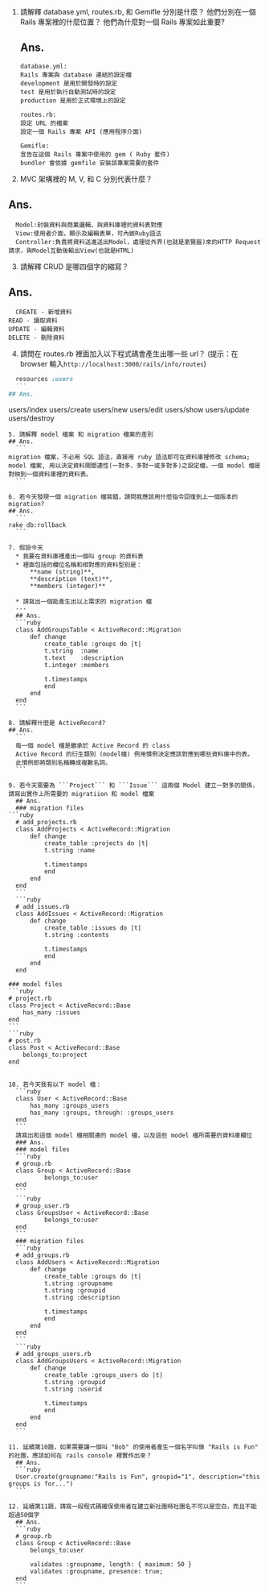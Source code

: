 1. 請解釋 database.yml, routes.rb, 和 Gemifle 分別是什麼？ 他們分別在一個 Rails 專案裡的什麼位置？ 他們為什麼對一個 Rails 專案如此重要? 
	## Ans.
	```
	database.yml: 
    Rails 專案與 database 連結的設定檔
    development 是用於開發時的設定
    test 是用於執行自動測試時的設定
    production 是用於正式環境上的設定

	routes.rb:
    設定 URL 的檔案
    設定一個 Rails 專案 API (應用程序介面) 

	Gemifle:
    宣告在這個 Rails 專案中使用的 gem ( Ruby 套件)
    bundler 會依據 gemfile 安裝該專案需要的套件
	```

2. MVC 架構裡的 M, V, 和 C 分別代表什麼？
  ## Ans.
  ```
    Model:封裝資料與商業邏輯，與資料庫裡的資料表對應
    View:使用者介面，顯示及編輯表單，可內嵌Ruby語法
    Controller:負責將資料送進送出Model，處理從外界(也就是瀏覽器)來的HTTP Request請求，與Model互動後輸出View(也就是HTML) 
  ```

3. 請解釋 CRUD 是哪四個字的縮寫？
  ## Ans.  
  ```
	CREATE - 新增資料
  READ - 讀取資料
  UPDATE - 編輯資料
  DELETE - 刪除資料
  ```

4. 請問在 routes.rb 裡面加入以下程式碼會產生出哪一些 url？ (提示：在 browser 輸入```http://localhost:3000/rails/info/routes```)
  ```ruby
	resources :users
	```
  ## Ans.        
  ```      
  users/index
  users/create
  users/new
  users/edit
  users/show
  users/update
  users/destroy    
  ```   
5. 請解釋 model 檔案 和 migration 檔案的差別
  ## Ans.
	```      
  migration 檔案，不必用 SQL 語法，直接用 ruby 語法即可在資料庫裡修改 schema;  
  model 檔案, 用以決定資料間關連性(一對多，多對一或多對多)之設定檔，一個 model 檔是對映到一個資料庫裡的資料表。
	```        

6. 若今天發現一個 migration 檔寫錯，請問我應該用什麼指令回復到上一個版本的 migration? 
  ## Ans.
	```      
  rake db:rollback
	```

7. 假設今天
	* 我要在資料庫裡產出一個叫 group 的資料表
	* 裡面包括的欄位名稱和相對應的資料型別是： 
		**name (string)**,
		**description (text)**,
		**members (integer)**
				
	* 請寫出一個能產生出以上需求的 migration 檔  
	---
	## Ans.
	```ruby
	class AddGroupsTable < ActiveRecord::Migration
		def change
			create_table :groups do |t|
			t.string  :name
			t.text    :description
			t.integer :members

			t.timestamps
			end
		end
	end
	```    

8. 請解釋什麼是 ActiveRecord? 
  ## Ans.
	```    
	每一個 model 檔是繼承於 Active Record 的 class  
	Active Record 的衍生類別 (model檔) 例用慣例決定應該對應到哪些資料庫中的表。
	此慣例即將類別名稱轉成複數名詞。
	```
    
9. 若今天需要為 ```Project``` 和 ```Issue``` 這兩個 Model 建立一對多的關係，請寫出實作上所需要的 migratiion 和 model 檔案
	## Ans.  
	### migration files  
  ```ruby
	# add_projects.rb
	class AddProjects < ActiveRecord::Migration
		def change
			create_table :projects do |t|
			t.string :name            

			t.timestamps
			end
		end
	end
	``` 
	```ruby
	# add_issues.rb
	class AddIssues < ActiveRecord::Migration
		def change
			create_table :issues do |t|
			t.string :contents            

			t.timestamps
			end
		end
	end
  ```
	
	### model files  
	```ruby
	# project.rb
	class Project < ActiveRecord::Base
		has_many :issues  
	end
	```
	```ruby
	# post.rb
	class Post < ActiveRecord::Base        
		belongs_to:project
	end
  ```    

10. 若今天我有以下 model 檔：
	```ruby
	class User < ActiveRecord::Base
		has_many :groups_users
		has_many :groups, through: :groups_users 
	end
	```
	請寫出和這個 model 檔相關連的 model 檔，以及這些 model 檔所需要的資料庫欄位
	### Ans.  
	### model files    
	```ruby
	# group.rb
	class Group < ActiveRecord::Base        
			belongs_to:user
	end
	```
	```ruby
	# group_user.rb
	class GroupsUser < ActiveRecord::Base        
			belongs_to:user
	end
	```    
	### migration files    
	```ruby
	# add_groups.rb
	class AddUsers < ActiveRecord::Migration
		def change
			create_table :groups do |t|
			t.string :groupname
			t.string :groupid
			t.string :description            

			t.timestamps
			end
		end
	end
	```    
	```ruby
	# add_groups_users.rb
	class AddGroupsUsers < ActiveRecord::Migration
		def change
			create_table :groups_users do |t|
			t.string :groupid
			t.string :userid            

			t.timestamps
			end
		end
	end
	```

11. 延續第10題，如果需要讓一個叫 "Bob" 的使用者產生一個名字叫做 "Rails is Fun" 的社團，應該如何在 rails console 裡實作出來？
	## Ans.    
	```ruby
	User.create(groupname:"Rails is Fun", groupid="1", description="this groups is for...")
	```

12. 延續第11題，請寫一段程式碼確保使用者在建立新社團時社團名不可以是空白，而且不能超過50個字
	## Ans.  
	```ruby
	# group.rb
	class Group < ActiveRecord::Base        
		belongs_to:user
		
		validates :groupname, length: { maximum: 50 }
		validates :groupname, presence: true;
	end
	```